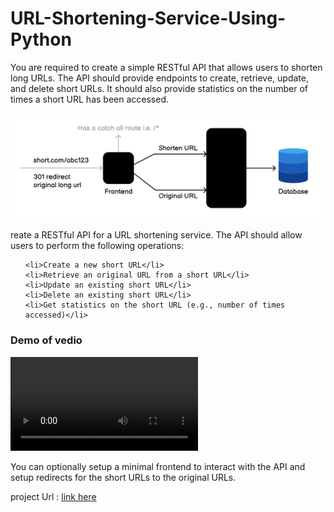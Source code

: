 # URL-Shortening-Service-Using-Python

<p>You are required to create a simple RESTful API that allows users to shorten long URLs. The API should provide endpoints to create, retrieve, update, and delete short URLs. It should also provide statistics on the number of times a short URL has been accessed.</p>
<img src = "./url-shortener-architecture-u72mu.png" />

<p>
	reate a RESTful API for a URL shortening service. The API should allow users to perform the following operations:

</p>
<ul>

	<li>Create a new short URL</li>
	<li>Retrieve an original URL from a short URL</li>
	<li>Update an existing short URL</li>
	<li>Delete an existing short URL</li>
	<li>Get statistics on the short URL (e.g., number of times accessed)</li>
</ul>

<h3>Demo of vedio</h3>

![Project Intro](vedio.mp4)


<p>You can optionally setup a minimal frontend to interact with the API and setup redirects for the short URLs to the original URLs.</p>


<p>project Url : <a href="https://roadmap.sh/projects/url-shortening-service">link here</a></p>